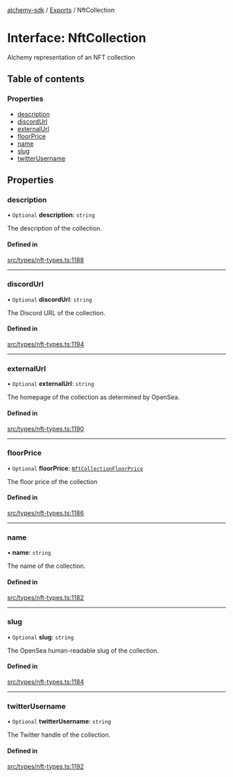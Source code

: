 [alchemy-sdk](../README.md) / [Exports](../modules.md) / NftCollection

# Interface: NftCollection

Alchemy representation of an NFT collection

## Table of contents

### Properties

- [description](NftCollection.md#description)
- [discordUrl](NftCollection.md#discordurl)
- [externalUrl](NftCollection.md#externalurl)
- [floorPrice](NftCollection.md#floorprice)
- [name](NftCollection.md#name)
- [slug](NftCollection.md#slug)
- [twitterUsername](NftCollection.md#twitterusername)

## Properties

### description

• `Optional` **description**: `string`

The description of the collection.

#### Defined in

[src/types/nft-types.ts:1188](https://github.com/alchemyplatform/alchemy-sdk-js/blob/277f926/src/types/nft-types.ts#L1188)

___

### discordUrl

• `Optional` **discordUrl**: `string`

The Discord URL of the collection.

#### Defined in

[src/types/nft-types.ts:1194](https://github.com/alchemyplatform/alchemy-sdk-js/blob/277f926/src/types/nft-types.ts#L1194)

___

### externalUrl

• `Optional` **externalUrl**: `string`

The homepage of the collection as determined by OpenSea.

#### Defined in

[src/types/nft-types.ts:1190](https://github.com/alchemyplatform/alchemy-sdk-js/blob/277f926/src/types/nft-types.ts#L1190)

___

### floorPrice

• `Optional` **floorPrice**: [`NftCollectionFloorPrice`](NftCollectionFloorPrice.md)

The floor price of the collection

#### Defined in

[src/types/nft-types.ts:1186](https://github.com/alchemyplatform/alchemy-sdk-js/blob/277f926/src/types/nft-types.ts#L1186)

___

### name

• **name**: `string`

The name of the collection.

#### Defined in

[src/types/nft-types.ts:1182](https://github.com/alchemyplatform/alchemy-sdk-js/blob/277f926/src/types/nft-types.ts#L1182)

___

### slug

• `Optional` **slug**: `string`

The OpenSea human-readable slug of the collection.

#### Defined in

[src/types/nft-types.ts:1184](https://github.com/alchemyplatform/alchemy-sdk-js/blob/277f926/src/types/nft-types.ts#L1184)

___

### twitterUsername

• `Optional` **twitterUsername**: `string`

The Twitter handle of the collection.

#### Defined in

[src/types/nft-types.ts:1192](https://github.com/alchemyplatform/alchemy-sdk-js/blob/277f926/src/types/nft-types.ts#L1192)
